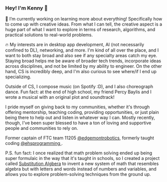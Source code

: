 ### Hey! I'm Kenny 👋

🔭 I’m currently working on learning more about everything! Specifically how to come up with creative ideas. From what I can tell, the creative aspect is a huge part of what I want to explore in terms of research, algorithms, and practical solutions to real-world problems. 

🔥 My interests are in desktop app development, AI (not necessarily confined to DL), networking, and more. I'm kind of all over the place, and I want to both stay broad and also see if any specialty areas catch my eye. Staying broad helps me be aware of broader tech trends, incorporate ideas across disciplines, and not be limited by my ability to engineer. On the other hand, CS is incredibly deep, and I'm also curious to see where/if I end up specializing. 

Outside of CS, I compose music (on Spotify :D), and I also choreograph dance. Fun fact: at the end of high school, my friend Percy Baylis and I wrote a musical with an original plot and soundtrack!

I pride myself on giving back to my communities, whether it's through offering mentorship, teaching coding, providing opportunities, or just plain being there to help out and listen in whatever way I can. Mostly recently, though, I've been super blessed to have a ton of loving and supportive people and communities to rely on. 

Former captain of FTC team 11205 [@edgemontrobotics](https://github.com/edgemontrobotics), formerly taught coding [@ehsprogramming ](https://github.com/kenneth-ge/Edgemont-Programming-Club-Projects). 

P.S. fun fact: I once realized that math problem solving ended up being super formulaic in the way that it's taught in schools, so I created a project called [Substitution Algbera](https://github.com/kenneth-ge/Substitution-Algebra) to invent a new system of math that resembles algebra but with letters and words instead of numbers and variables, and allows you to explore problem-solving techniques from the ground up. 
